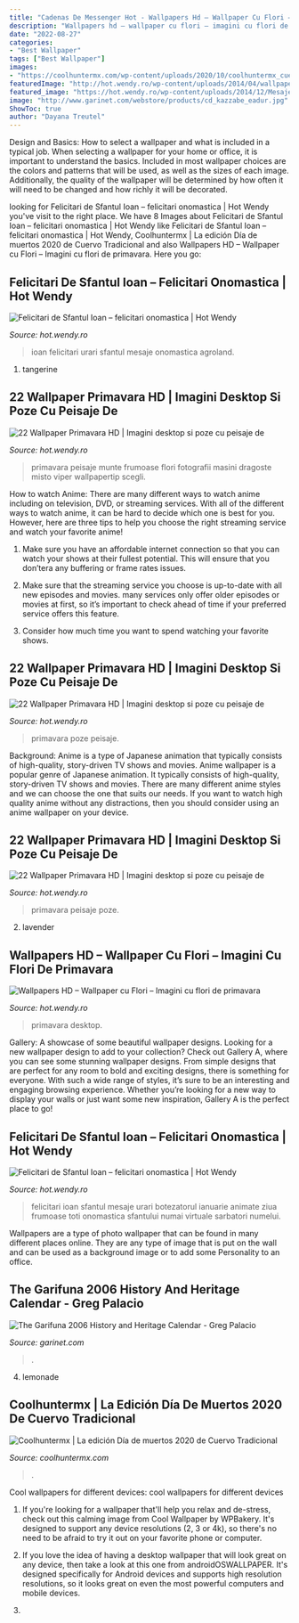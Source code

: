 ```yaml
---
title: "Cadenas De Messenger Hot - Wallpapers Hd – Wallpaper Cu Flori – Imagini Cu Flori De Primavara"
description: "Wallpapers hd – wallpaper cu flori – imagini cu flori de primavara"
date: "2022-08-27"
categories:
- "Best Wallpaper"
tags: ["Best Wallpaper"]
images:
- "https://coolhuntermx.com/wp-content/uploads/2020/10/coolhuntermx_cuervo_dia__de_muertos_jd_2020_3.jpg"
featuredImage: "http://hot.wendy.ro/wp-content/uploads/2014/04/wallpapers-primavarayyy.jpg"
featured_image: "https://hot.wendy.ro/wp-content/uploads/2014/12/Mesaje-Sf-Ioan-urari-sf-ion-felicitari-sf-ioan-botezatorul67.jpg"
image: "http://www.garinet.com/webstore/products/cd_kazzabe_eadur.jpg"
ShowToc: true
author: "Dayana Treutel"
---
```



Design and Basics: How to select a wallpaper and what is included in a typical job.
When selecting a wallpaper for your home or office, it is important to understand the basics. Included in most wallpaper choices are the colors and patterns that will be used, as well as the sizes of each image. Additionally, the quality of the wallpaper will be determined by how often it will need to be changed and how richly it will be decorated.

	

		
looking for Felicitari de Sfantul Ioan – felicitari onomastica | Hot Wendy you've visit to the right place. We have 8 Images about Felicitari de Sfantul Ioan – felicitari onomastica | Hot Wendy like Felicitari de Sfantul Ioan – felicitari onomastica | Hot Wendy, Coolhuntermx | La edición Día de muertos 2020 de Cuervo Tradicional and also Wallpapers HD – Wallpaper cu Flori – Imagini cu flori de primavara. Here you go:
		
    
## Felicitari De Sfantul Ioan – Felicitari Onomastica | Hot Wendy

<img loading=lazy src="https://hot.wendy.ro/wp-content/uploads/2014/12/Mesaje-Sf-Ioan-urari-sf-ion-felicitari-sf-ioan-botezatorul67.jpg" onerror="this.onerror=null;this.src='https://tse1.mm.bing.net/th?id=OIP.v7pDe9zBqujkuHCuYFidUAHaFj&amp;pid=15.1';" alt="Felicitari de Sfantul Ioan – felicitari onomastica | Hot Wendy">

_Source: hot.wendy.ro_

>ioan felicitari urari sfantul mesaje onomastica agroland. 

	

1. tangerine 

    
## 22 Wallpaper Primavara HD | Imagini Desktop Si Poze Cu Peisaje De

<img loading=lazy src="https://hot.wendy.ro/wp-content/uploads/2014/04/wallpapers-primavara0.jpg" onerror="this.onerror=null;this.src='https://tse3.mm.bing.net/th?id=OIP.5AbzYNvmJsEnWuDPP4i3-gHaEo&amp;pid=15.1';" alt="22 Wallpaper Primavara HD | Imagini desktop si poze cu peisaje de">

_Source: hot.wendy.ro_

>primavara peisaje munte frumoase flori fotografii masini dragoste misto viper wallpapertip scegli. 

	

How to watch Anime: There are many different ways to watch anime including on television, DVD, or streaming services.
With all of the different ways to watch anime, it can be hard to decide which one is best for you. However, here are three tips to help you choose the right streaming service and watch your favorite anime!
1. Make sure you have an affordable internet connection so that you can watch your shows at their fullest potential. This will ensure that you don’tera any buffering or frame rates issues.

2. Make sure that the streaming service you choose is up-to-date with all new episodes and movies. many services only offer older episodes or movies at first, so it’s important to check ahead of time if your preferred service offers this feature.

3. Consider how much time you want to spend watching your favorite shows.

    
## 22 Wallpaper Primavara HD | Imagini Desktop Si Poze Cu Peisaje De

<img loading=lazy src="http://hot.wendy.ro/wp-content/uploads/2014/04/wallpapers-primavara8888.jpg" onerror="this.onerror=null;this.src='https://tse4.mm.bing.net/th?id=OIP.FOA6_vl4Eccs8Fu-Q0odhgHaFj&amp;pid=15.1';" alt="22 Wallpaper Primavara HD | Imagini desktop si poze cu peisaje de">

_Source: hot.wendy.ro_

>primavara poze peisaje. 

	

Background: Anime is a type of Japanese animation that typically consists of high-quality, story-driven TV shows and movies.
Anime wallpaper is a popular genre of Japanese animation. It typically consists of high-quality, story-driven TV shows and movies. There are many different anime styles and we can choose the one that suits our needs. If you want to watch high quality anime without any distractions, then you should consider using an anime wallpaper on your device.

    
## 22 Wallpaper Primavara HD | Imagini Desktop Si Poze Cu Peisaje De

<img loading=lazy src="http://hot.wendy.ro/wp-content/uploads/2014/04/wallpapers-primavarayyy.jpg" onerror="this.onerror=null;this.src='https://tse1.mm.bing.net/th?id=OIP.0kSody64LXcMrC4tawMjBAHaF7&amp;pid=15.1';" alt="22 Wallpaper Primavara HD | Imagini desktop si poze cu peisaje de">

_Source: hot.wendy.ro_

>primavara peisaje poze. 

	

2. lavender 

    
## Wallpapers HD – Wallpaper Cu Flori – Imagini Cu Flori De Primavara

<img loading=lazy src="https://hot.wendy.ro/wp-content/uploads/2014/04/wallpapers-de-florii2.jpg" onerror="this.onerror=null;this.src='https://tse2.mm.bing.net/th?id=OIP.5UxT53bOofiBsEs1fPctbQHaEo&amp;pid=15.1';" alt="Wallpapers HD – Wallpaper cu Flori – Imagini cu flori de primavara">

_Source: hot.wendy.ro_

>primavara desktop. 

	

Gallery: A showcase of some beautiful wallpaper designs.
Looking for a new wallpaper design to add to your collection? Check out Gallery A, where you can see some stunning wallpaper designs. From simple designs that are perfect for any room to bold and exciting designs, there is something for everyone. With such a wide range of styles, it’s sure to be an interesting and engaging browsing experience. Whether you’re looking for a new way to display your walls or just want some new inspiration, Gallery A is the perfect place to go!





	
	
    
## Felicitari De Sfantul Ioan – Felicitari Onomastica | Hot Wendy

<img loading=lazy src="https://hot.wendy.ro/wp-content/uploads/2014/12/Mesaje-Sf-Ioan-urari-sf-ion-felicitari-sf-ioan-botezatorul.jpg" onerror="this.onerror=null;this.src='https://tse4.mm.bing.net/th?id=OIP.WQSMRLvRSfD3BXmjk2IIAwHaFe&amp;pid=15.1';" alt="Felicitari de Sfantul Ioan – felicitari onomastica | Hot Wendy">

_Source: hot.wendy.ro_

>felicitari ioan sfantul mesaje urari botezatorul ianuarie animate ziua frumoase toti onomastica sfantului numai virtuale sarbatori numelui. 

	



Wallpapers are a type of photo wallpaper that can be found in many different places online. They are any type of image that is put on the wall and can be used as a background image or to add some Personality to an office.

    
## The Garifuna 2006 History And Heritage Calendar - Greg Palacio

<img loading=lazy src="http://www.garinet.com/webstore/products/cd_kazzabe_eadur.jpg" onerror="this.onerror=null;this.src='https://tse2.mm.bing.net/th?id=OIP.ltxpVurmxhQwmmDNemMRfAAAAA&amp;pid=15.1';" alt="The Garifuna 2006 History and Heritage Calendar - Greg Palacio">

_Source: garinet.com_

>. 

	

4. lemonade 

    
## Coolhuntermx | La Edición Día De Muertos 2020 De Cuervo Tradicional

<img loading=lazy src="https://coolhuntermx.com/wp-content/uploads/2020/10/coolhuntermx_cuervo_dia__de_muertos_jd_2020_3.jpg" onerror="this.onerror=null;this.src='https://tse4.mm.bing.net/th?id=OIP.vtUSaRdM_HZF-xoE9cptPgHaLH&amp;pid=15.1';" alt="Coolhuntermx | La edición Día de muertos 2020 de Cuervo Tradicional">

_Source: coolhuntermx.com_

>. 

	

Cool wallpapers for different devices:
cool wallpapers for different devices 

1. If you're looking for a wallpaper that'll help you relax and de-stress, check out this calming image from Cool Wallpaper by WPBakery. It's designed to support any device resolutions (2, 3 or 4k), so there's no need to be afraid to try it out on your favorite phone or computer.

2. If you love the idea of having a desktop wallpaper that will look great on any device, then take a look at this one from androidOSWALLPAPER. It's designed specifically for Android devices and supports high resolution resolutions, so it looks great on even the most powerful computers and mobile devices.

3.

